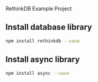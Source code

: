 RethinkDB Example Project

## Install database library

```bash
npm install rethinkdb --save
```

## Install async library

```bash
npm install async --save
```
